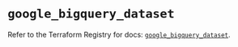 # `google_bigquery_dataset`

Refer to the Terraform Registry for docs: [`google_bigquery_dataset`](https://registry.terraform.io/providers/hashicorp/google/6.31.0/docs/resources/bigquery_dataset).
